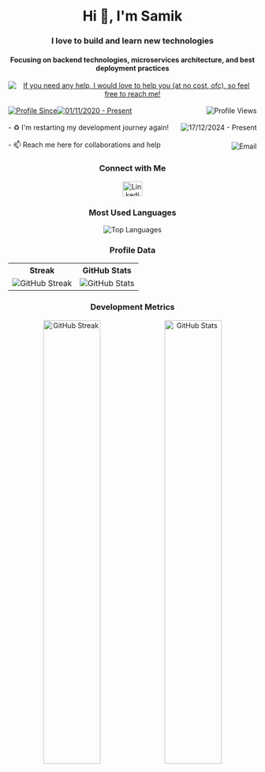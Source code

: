 
  
<h1 align="center" > Hi 👋, I'm Samik </h1>

<h3 align="center" > <strong> I love to build and learn new technologies </strong>   </h3> 
<h4 align="center" > <strong> Focusing on backend technologies, microservices architecture, and best deployment practices </strong>   </h4> 

<div align="center">

<a  href="https://linkedin.com/in/proSamik" >
  <img align ="center" src="https://img.shields.io/badge/If_you_need_any_help,_I_would_love_to_help_you_(at_no_cost,_ofc),_so_feel_free_to_reach_me!-black" alt="If you need any help, I would love to help you (at no cost, ofc), so feel free to reach me!" />
</a>

</div>

<br>

<div style="display: flex; width: 100%; align-items: center;"><a href="https://linkedin.com/in/proSamik"><img src="https://img.shields.io/badge/Profile%20Since-red" alt="Profile Since" /></a><a href="https://linkedin.com/in/proSamik"><img src="https://img.shields.io/badge/01--Nov--2020-grey" alt="01/11/2020 - Present" /></a><a href="https://linkedin.com/in/proSamik" style="margin-left: auto;"><img src="https://komarev.com/ghpvc/?username=proSamik&label=Profile%20views&color=2363F7&style=flat" alt="Profile Views" align="right" /></a></div>

<br>

<div style="display: flex; width: 100%; align-items: center;">- ♻️ I'm restarting my development journey again!<a href="https://linkedin.com/in/proSamik" style="margin-left: auto;"><img src="https://img.shields.io/badge/17--Dec--2024-Present-red" alt="17/12/2024 - Present" align="right"/></a></div>

<br>

<div style="display: flex; width: 100%; align-items: center;"><span>- 📫 Reach me here for collaborations and help</span><a href="mailto:dev.samikc@gmail.com" style="margin-left: auto;"><img src="https://img.shields.io/badge/dev.samikc@gmail.com-red" alt="Email" align="right"/></a></div>



<div align="center">

<h3>Connect with Me</h3> 

<p>
  <a href="https://linkedin.com/in/proSamik" target="_blank">
    <img src="https://raw.githubusercontent.com/rahuldkjain/github-profile-readme-generator/master/src/images/icons/Social/linked-in-alt.svg" alt="LinkedIn" height="30" width="40" />
  </a>
</p>

</div>

<div align="center">
<h3> Most Used Languages </h3> 
<img src="https://github-readme-stats.vercel.app/api/top-langs?username=proSamik&theme=react&show_icons=true&locale=en&layout=compact" alt="Top Languages" />
</div>

<h3 align="center">Profile Data</h3>

<table>
<tr>
<th>Streak</th>
<th>GitHub Stats</th>
</tr>
<tr>
<td><img src="https://github-readme-streak-stats.herokuapp.com/?user=proSamik&theme=react" alt="GitHub Streak" /></td>
<td><img src="https://github-readme-stats.vercel.app/api?username=proSamik&theme=react&show_icons=true" alt="GitHub Stats" /></td>
</tr>
</table>

<h3 align="center">Development Metrics</h3>

<p align="center">
<img width="48%" src="https://github-readme-streak-stats.herokuapp.com/?user=proSamik&theme=react" alt="GitHub Streak" />
<img width="48%" src="https://github-readme-stats.vercel.app/api?username=proSamik&theme=react&show_icons=true" alt="GitHub Stats" />
</p>

<!-- Trophy Section (Optional, Uncomment to Use)
<div align="center">
  <a href="https://github.com/ryo-ma/github-profile-trophy" title="Go to Source">
    <img width=100% src="https://github-profile-trophy.vercel.app/?username=proSamik&theme=onedark&column=7" alt="GitHub Trophy" />
  </a>
</div>
-->
